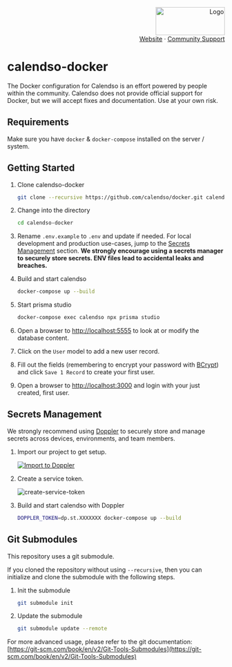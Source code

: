 <!-- PROJECT LOGO -->
<div align="right">
  <a href="https://github.com/calendso/calendso">
    <img src="https://cal.com/logo.svg" alt="Logo" width="160" height="65">
  </a><br/>
  <a href="https://cal.com">Website</a>
  ·
  <a href="https://github.com/calendso/calendso-docker/issues">Community Support</a>
</div>

# calendso-docker

The Docker configuration for Calendso is an effort powered by people within the community. Calendso does not provide official support for Docker, but we will accept fixes and documentation. Use at your own risk.

## Requirements

Make sure you have `docker` & `docker-compose` installed on the server / system.

## Getting Started

1. Clone calendso-docker

   ```bash
   git clone --recursive https://github.com/calendso/docker.git calendso-docker
   ```

2. Change into the directory

   ```bash
   cd calendso-docker
   ```

3. Rename `.env.example` to `.env` and update if needed.
   For local development and production use-cases, jump to the [Secrets Management](#secrets-management) section.
   **We strongly encourage using a secrets manager to securely store secrets. ENV files lead to accidental leaks and breaches.**

4. Build and start calendso

   ```bash
   docker-compose up --build
   ```

5. Start prisma studio

   ```bash
   docker-compose exec calendso npx prisma studio
   ```

6. Open a browser to [http://localhost:5555](http://localhost:5555) to look at or modify the database content.

7. Click on the `User` model to add a new user record.

8. Fill out the fields (remembering to encrypt your password with [BCrypt](https://bcrypt-generator.com/)) and click `Save 1 Record` to create your first user.

9. Open a browser to [http://localhost:3000](http://localhost:3000) and login with your just created, first user.

## Secrets Management

We strongly recommend using [Doppler](https://doppler.com) to securely store and manage secrets across devices, environments, and team members.

1. Import our project to get setup.

   <a href="https://dashboard.doppler.com/workplace/template/import?template=https://github.com/calendso/docker/blob/main/doppler.yaml"/>
      <img src="https://raw.githubusercontent.com/DopplerUniversity/app-config-templates/main/doppler-button.svg" alt="Import to Doppler" />
   </a>

2. Create a service token.

   ![create-service-token](https://user-images.githubusercontent.com/1920007/141717862-a524c1ad-9384-4f40-909f-4d293e4889e2.gif)

3. Build and start calendso with Doppler

   ```bash
   DOPPLER_TOKEN=dp.st.XXXXXXX docker-compose up --build
   ```

## Git Submodules

This repository uses a git submodule.

If you cloned the repository without using `--recursive`, then you can initialize and clone the submodule with the following steps.

1. Init the submodule

   ```bash
   git submodule init
   ```

2. Update the submodule

   ```bash
   git submodule update --remote
   ```

For more advanced usage, please refer to the git documentation: [https://git-scm.com/book/en/v2/Git-Tools-Submodules](https://git-scm.com/book/en/v2/Git-Tools-Submodules)
